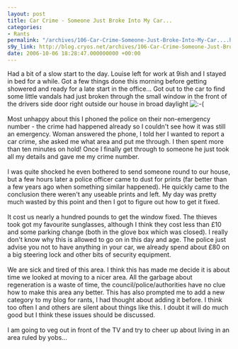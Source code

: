 ```yaml
---
layout: post
title: Car Crime - Someone Just Broke Into My Car...
categories:
- Rants
permalink: "/archives/106-Car-Crime-Someone-Just-Broke-Into-My-Car....html"
s9y_link: http://blog.cryos.net/archives/106-Car-Crime-Someone-Just-Broke-Into-My-Car....html
date: 2006-10-06 18:28:47.000000000 +00:00
---
```

Had a bit of a slow start to the day. Louise left for work at 9ish and I stayed in bed for a while. Got a few things done this morning before getting showered and ready for a late start in the office... Got out to the car to find some little vandals had just broken through the small window in the front of the drivers side door right outside our house in broad daylight <img src="http://blog.cryos.net/templates/default/img/emoticons/sad.png" alt=":-(" style="display: inline; vertical-align: bottom;" class="emoticon" /><br />
<br />
Most unhappy about this I phoned the police on their non-emergency number - the crime had happened already so I couldn't see how it was still an emergency. Woman answered the phone, I told her I wanted to report a car crime, she asked me what area and put me through. I then spent more than ten minutes on hold! Once I finally get through to someone he just took all my details and gave me my crime number.<br />
<br />
I was quite shocked he even bothered to send someone round to our house, but a few hours later a police officer came to dust for prints (far better than a few years ago when something similar happened). He quickly came to the conclusion there weren't any useable prints and left. My day was pretty much wasted by this point and then I got to figure out how to get it fixed.<br />
<br />
It cost us nearly a hundred pounds to get the window fixed. The thieves took got my favourite sunglasses, although I think they cost less than &pound;10 and some parking change (both in the glove box which was closed). I really don't know why this is allowed to go on in this day and age. The police just advise you not to have anything in your car, we already spend about &pound;80 on a big steering lock and other bits of security equipment.<br />
<br />
We are sick and tired of this area. I think this has made me decide it is about time we looked at moving to a nicer area. All the garbage about regeneration is a waste of time, the council/police/authorities have no clue how to make this area any better. This has also prompted me to add a new category to my blog for rants, I had thought about adding it before. I think too often I and others are silent about things like this. I doubt it will do much good but I think these issues should be discussed.<br />
<br />
I am going to veg out in front of the TV and try to cheer up about living in an area ruled by yobs...
